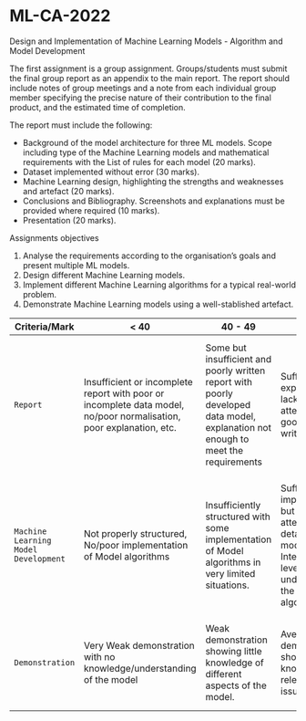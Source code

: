 # ML-CA-2022
Design and Implementation of Machine Learning Models - Algorithm and Model Development

The first assignment is a group assignment.
Groups/students must submit the final group report as an appendix to the main report. 
The report should include notes of group meetings and a note from each individual group member specifying the precise nature of their contribution to the final product, and the estimated time of completion. 

The report must include the following:

- Background of the model architecture for three ML models. Scope including type of the Machine Learning models and mathematical requirements with the List of rules for each model (20 marks).
- Dataset implemented without error (30 marks).
- Machine Learning design, highlighting the strengths and weaknesses and artefact (20 marks).
- Conclusions and Bibliography. Screenshots and explanations must be provided where required (10 marks).
- Presentation (20 marks).

Assignments objectives
1.	Analyse the requirements according to the organisation’s goals and present multiple ML models.
2.	Design different Machine Learning models.
3.	Implement different Machine Learning algorithms for a typical real-world problem.
4.	Demonstrate Machine Learning models using a well-stablished artefact. 

| Criteria/Mark     | < 40      | 40 - 49   | 50 - 59     | 60 – 69      | 70 +   
| ------------- | ------------- | --------    | ------------- | ------------- | --------    |
| `Report`        | Insufficient or incomplete report with poor or incomplete data model, no/poor normalisation, poor explanation, etc.         | Some but insufficient and poorly written report with poorly developed data model, explanation not enough to meet the requirements   |   Sufficient explanation but lack of attention to good report writing skills   |   Well-structured and well-written report with good specifications and data model    |   Excellent solution to problem proving originality, creativity and evidence of research – very well written with excellent data model   |
| `Machine Learning Model Development`   |   Not properly structured, No/poor implementation of Model algorithms   | Insufficiently structured with some implementation of Model algorithms in very limited situations.   |   Sufficient implementation but lack of attention to details of the model. Intermediate level of understanding the ML algorithms   |   Well-structured and well-implemented model with good specifications and relevant data model. Sound knowledge of the topic.    |   Excellent model developer who can work in different contexts that meets all the business requirements   |
| `Demonstration`        | Very Weak demonstration with no knowledge/understanding of the model     | Weak demonstration showing little knowledge of different aspects of the model.   |   Average demonstration showing some knowledge of relevant issues.   |   Good demonstration showing good knowledge of the model and the relevant issues.    |   Excellent demonstration showing excellent knowledge of the model and relevant details   |

